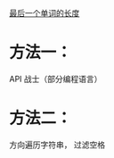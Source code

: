 [最后一个单词的长度](https://leetcode.cn/problems/length-of-last-word/)

# 方法一：

API 战士（部分编程语言）

# 方法二：

方向遍历字符串， 过滤空格
